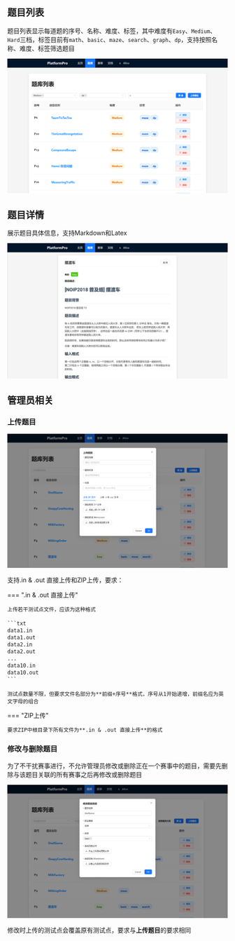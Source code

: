 ## 题目列表

题目列表显示每道题的序号、名称、难度、标签，其中难度有`Easy`、`Medium`、`Hard`三档，标签目前有`math`、`basic`、`maze`、`search`、`graph`、`dp`，支持按照名称、难度、标签筛选题目

![](media/题目列表.png)

## 题目详情

展示题目具体信息，支持Markdown和Latex

![](media/题目详情.png)

## 管理员相关

### 上传题目

![](media/上传题目.png)

支持.in & .out 直接上传和ZIP上传，要求：

=== ".in & .out 直接上传"

    上传若干测试点文件，应该为这种格式

    ```txt
    data1.in
    data1.out
    data2.in
    data2.out
    ...
    data10.in
    data10.out
    ```

    测试点数量不限，但要求文件名部分为**前缀+序号**格式，序号从1开始递增，前缀名应为英文字母的组合

=== "ZIP上传"

    要求ZIP中根目录下所有文件为**.in & .out 直接上传**的格式

### 修改与删除题目

为了不干扰赛事进行，不允许管理员修改或删除正在一个赛事中的题目，需要先删除与该题目关联的所有赛事之后再修改或删除题目

![](media/修改题目.png)

修改时上传的测试点会覆盖原有测试点，要求与**上传题目**的要求相同